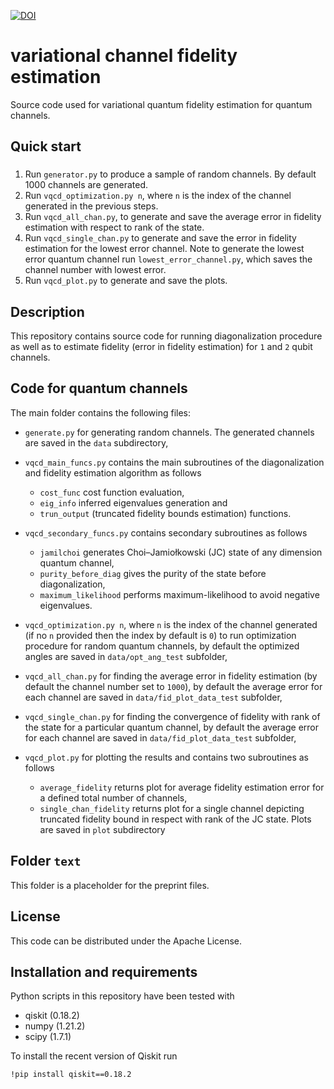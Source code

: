 

[![DOI](https://zenodo.org/badge/440195163.svg)](https://zenodo.org/badge/latestdoi/440195163)



# variational channel fidelity estimation
Source code used for variational quantum fidelity estimation for quantum channels.

## Quick start

### 

1. Run `generator.py` to produce a sample of random channels. By default 1000 channels are generated.
2. Run `vqcd_optimization.py n`, where `n` is the index of the channel generated in the previous steps.
3. Run `vqcd_all_chan.py`, to generate and save the average error in fidelity estimation with respect to rank of the state.
4. Run `vqcd_single_chan.py` to generate and save the error in fidelity estimation for the lowest error channel. Note to generate the lowest error quantum channel run `lowest_error_channel.py`, which saves the channel number with lowest error.
3. Run `vqcd_plot.py` to generate and save the plots. 

## Description

This repository contains source code for running diagonalization procedure as well as to estimate fidelity (error in fidelity estimation) for `1` and `2` qubit channels.

## Code for quantum channels 

The main folder contains the following files:

* `generate.py` for generating random channels. The generated channels are saved in the `data` subdirectory,

* `vqcd_main_funcs.py` contains the main subroutines of the diagonalization and fidelity estimation algorithm as follows 
  * `cost_func` cost function evaluation, 
  * `eig_info` inferred eigenvalues generation and 
  * `trun_output` (truncated fidelity bounds estimation) functions.

* `vqcd_secondary_funcs.py` contains secondary subroutines as follows
  * `jamilchoi` generates Choi–Jamiołkowski (JC) state of any dimension quantum channel,
  * `purity_before_diag` gives the purity of the state before diagonalization,
  * `maximum_likelihood` performs maximum-likelihood to avoid negative eigenvalues.

* `vqcd_optimization.py n`, where `n` is the index of the channel generated (if no `n` provided then the index by default is `0`) to run optimization procedure for random quantum channels, by default the optimized angles are saved in `data/opt_ang_test` subfolder,

* `vqcd_all_chan.py` for finding the average error in fidelity estimation (by default the channel number set to `1000`), by default the average error for each channel are saved in `data/fid_plot_data_test` subfolder,

* `vqcd_single_chan.py` for finding the convergence of fidelity with rank of the state for a particular quantum channel, by default the average error for each channel are saved in `data/fid_plot_data_test` subfolder,

* `vqcd_plot.py` for plotting the results and contains two subroutines as follows
  * `average_fidelity` returns plot for average fidelity estimation error for a defined total number of channels,
  * `single_chan_fidelity` returns plot for a single channel depicting truncated fidelity bound in respect with rank of the JC state.
Plots are saved in `plot` subdirectory


## Folder `text` 
This folder is a placeholder for the preprint files.

## License

This code can be distributed under the Apache License.

## Installation and requirements

Python scripts in this repository have been tested with
* qiskit (0.18.2)
* numpy (1.21.2)
* scipy (1.7.1)

To install the recent version of Qiskit run 
    
    !pip install qiskit==0.18.2

